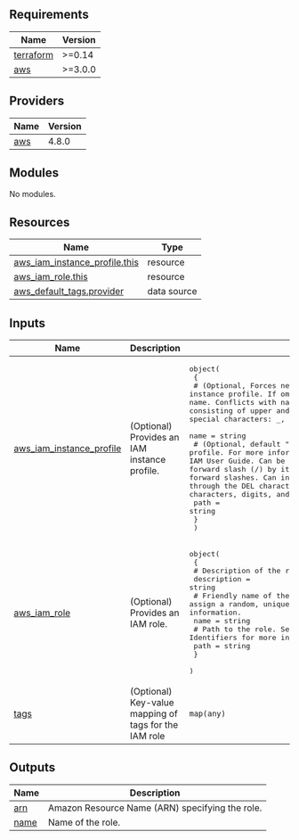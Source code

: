 <!-- BEGIN_TF_DOCS -->
## Requirements

| Name | Version |
|------|---------|
| <a name="requirement_terraform"></a> [terraform](#requirement\_terraform) | >=0.14 |
| <a name="requirement_aws"></a> [aws](#requirement\_aws) | >=3.0.0 |

## Providers

| Name | Version |
|------|---------|
| <a name="provider_aws"></a> [aws](#provider\_aws) | 4.8.0 |

## Modules

No modules.

## Resources

| Name | Type |
|------|------|
| [aws_iam_instance_profile.this](https://registry.terraform.io/providers/hashicorp/aws/latest/docs/resources/iam_instance_profile) | resource |
| [aws_iam_role.this](https://registry.terraform.io/providers/hashicorp/aws/latest/docs/resources/iam_role) | resource |
| [aws_default_tags.provider](https://registry.terraform.io/providers/hashicorp/aws/latest/docs/data-sources/default_tags) | data source |

## Inputs

| Name | Description | Type | Default | Required |
|------|-------------|------|---------|:--------:|
| <a name="input_aws_iam_instance_profile"></a> [aws\_iam\_instance\_profile](#input\_aws\_iam\_instance\_profile) | (Optional) Provides an IAM instance profile. | <pre>object(<br>    {<br>      # (Optional, Forces new resource) Name of the instance profile. If omitted, Terraform will assign a random, unique name. Conflicts with name_prefix. Can be a string of characters consisting of upper and lowercase alphanumeric characters and these special characters: _, +, =, ,, ., @, -. Spaces are not allowed.<br>      name = string<br>      # (Optional, default "/") Path to the instance profile. For more information about paths, see IAM Identifiers in the IAM User Guide. Can be a string of characters consisting of either a forward slash (/) by itself or a string that must begin and end with forward slashes. Can include any ASCII character from the ! (\u0021) through the DEL character (\u007F), including most punctuation characters, digits, and upper and lowercase letters.<br>      path = string<br>    }<br>  )</pre> | <pre>{<br>  "name": "ec2-profile",<br>  "path": "/"<br>}</pre> | no |
| <a name="input_aws_iam_role"></a> [aws\_iam\_role](#input\_aws\_iam\_role) | (Optional) Provides an IAM role. | <pre>object(<br>    {<br>      # Description of the role.<br>      description = string<br>      # Friendly name of the role. If omitted, Terraform will assign a random, unique name. See IAM Identifiers for more information.<br>      name = string<br>      # Path to the role. See IAM Identifiers for more information.<br>      path = string<br>    }<br>  )</pre> | <pre>{<br>  "description": "Role for EC2.",<br>  "name": "ec2-role",<br>  "path": "/"<br>}</pre> | no |
| <a name="input_tags"></a> [tags](#input\_tags) | (Optional) Key-value mapping of tags for the IAM role | `map(any)` | `null` | no |

## Outputs

| Name | Description |
|------|-------------|
| <a name="output_arn"></a> [arn](#output\_arn) | Amazon Resource Name (ARN) specifying the role. |
| <a name="output_name"></a> [name](#output\_name) | Name of the role. |
<!-- END_TF_DOCS -->

